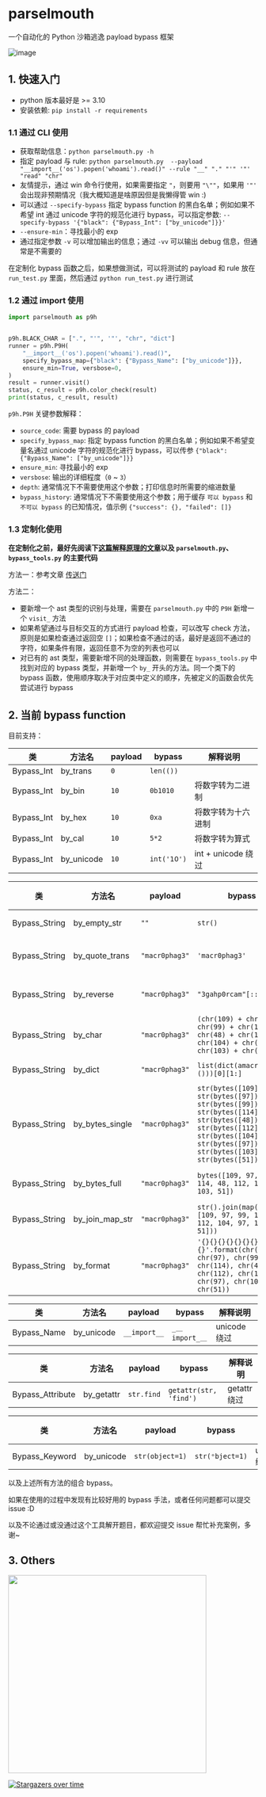 # parselmouth
一个自动化的 Python 沙箱逃逸 payload bypass 框架

<img alt="image" src="https://github.com/Macr0phag3/parselmouth/assets/20874963/e4f2765d-ba39-49ba-bcf7-02ab3e83a042">

## 1. 快速入门
- python 版本最好是 >= 3.10
- 安装依赖: `pip install -r requirements`

### 1.1 通过 CLI 使用
- 获取帮助信息：`python parselmouth.py -h`
- 指定 payload 与 rule: `python parselmouth.py  --payload "__import__('os').popen('whoami').read()" --rule "__" "." "'" '"' "read" "chr"`
- 友情提示，通过 win 命令行使用，如果需要指定 `"`，则要用 `"\""`，如果用 `'"'` 会出现非预期情况（我大概知道是啥原因但是我懒得管 win :)
- 可以通过 `--specify-bypass` 指定 bypass function 的黑白名单；例如如果不希望 int 通过 unicode 字符的规范化进行 bypass，可以指定参数: `--specify-bypass '{"black": {"Bypass_Int": ["by_unicode"]}}'`
- `--ensure-min`：寻找最小的 exp
- 通过指定参数 `-v` 可以增加输出的信息；通过 `-vv` 可以输出 debug 信息，但通常是不需要的

在定制化 bypass 函数之后，如果想做测试，可以将测试的 payload 和 rule 放在 `run_test.py` 里面，然后通过 `python run_test.py` 进行测试

### 1.2 通过 import 使用
```python
import parselmouth as p9h


p9h.BLACK_CHAR = [".", "'", '"', "chr", "dict"]
runner = p9h.P9H(
    "__import__('os').popen('whoami').read()",
    specify_bypass_map={"black": {"Bypass_Name": ["by_unicode"]}}, 
    ensure_min=True, versbose=0,
)
result = runner.visit()
status, c_result = p9h.color_check(result)
print(status, c_result, result)
```

`p9h.P9H` 关键参数解释：
- `source_code`: 需要 bypass 的 payload
- `specify_bypass_map`: 指定 bypass function 的黑白名单；例如如果不希望变量名通过 unicode 字符的规范化进行 bypass，可以传参 `{"black": {"Bypass_Name": ["by_unicode"]}}`
- `ensure_min`: 寻找最小的 exp
- `versbose`: 输出的详细程度（`0` ~ `3`）
- `depth`: 通常情况下不需要使用这个参数；打印信息时所需要的缩进数量
- `bypass_history`: 通常情况下不需要使用这个参数；用于缓存 `可以 bypass` 和 `不可以 bypass` 的已知情况，值示例 `{"success": {}, "failed": []}`

### 1.3 定制化使用
**在定制化之前，最好先阅读下[这篇解释原理的文章](https://www.tr0y.wang/2024/03/04/parselmouth/)以及 `parselmouth.py`、`bypass_tools.py` 的主要代码**

方法一：参考文章 [传送门](https://www.tr0y.wang/2024/03/04/parselmouth/#%E5%AE%9A%E5%88%B6%E5%8C%96%E5%BC%80%E5%8F%91)

方法二：
- 要新增一个 ast 类型的识别与处理，需要在 `parselmouth.py` 中的 `P9H` 新增一个 `visit_` 方法
- 如果希望通过与目标交互的方式进行 payload 检查，可以改写 check 方法，原则是如果检查通过返回空 `[]`；如果检查不通过的话，最好是返回不通过的字符，如果条件有限，返回任意不为空的列表也可以
- 对已有的 ast 类型，需要新增不同的处理函数，则需要在 `bypass_tools.py` 中找到对应的 bypass 类型，并新增一个 `by_` 开头的方法。同一个类下的 bypass 函数，使用顺序取决于对应类中定义的顺序，先被定义的函数会优先尝试进行 bypass


## 2. 当前 bypass function

目前支持：

|  类   |   方法名  | payload | bypass | 解释说明 |
| ----- | -------- | ------- | ------- | ----- |
| Bypass_Int    | by_trans | `0` | `len(())` | |
| Bypass_Int    | by_bin   | `10` | `0b1010` |将数字转为二进制 |
| Bypass_Int    | by_hex   | `10` | `0xa`    |将数字转为十六进制 |
| Bypass_Int    | by_cal   | `10` | `5*2`    |将数字转为算式 |
| Bypass_Int    | by_unicode   | `10` | `int('𝟣𝟢')`    | int + unicode 绕过|

|  类   |   方法名  | payload | bypass | 解释说明 |
| ----- | -------- | ------- | ------- | ----- |
| Bypass_String    | by_empty_str   | `""` | `str()`  | 构造空字符串 |
| Bypass_String    | by_quote_trans   | `"macr0phag3"` | `'macr0phag3'`  | 单双引号互相替换 |
| Bypass_String    | by_reverse   | `"macr0phag3"` | `"3gahp0rcam"[::-1]`    | 字符串逆序绕过|
| Bypass_String    | by_char   | `"macr0phag3"` |  `(chr(109) + chr(97) + chr(99) + chr(114) + chr(48) + chr(112) + chr(104) + chr(97) + chr(103) + chr(51))`   | char 绕过字符限制|
| Bypass_String    | by_dict   | `"macr0phag3"` | `list(dict(amacr0phag3=()))[0][1:]`  | dict 绕过限制|
| Bypass_String    | by_bytes_single   | `"macr0phag3"` | `str(bytes([109]))[2] + str(bytes([97]))[2] + str(bytes([99]))[2] + str(bytes([114]))[2] + str(bytes([48]))[2] + str(bytes([112]))[2] + str(bytes([104]))[2] + str(bytes([97]))[2] + str(bytes([103]))[2] + str(bytes([51]))[2]`  | bytes 绕过限制|
| Bypass_String    | by_bytes_full   | `"macr0phag3"` | `bytes([109, 97, 99, 114, 48, 112, 104, 97, 103, 51])`  | bytes 绕过限制 2 |
| Bypass_String    | by_join_map_str   | `"macr0phag3"` | `str().join(map(chr, [109, 97, 99, 114, 48, 112, 104, 97, 103, 51]))`  | join 绕过限制 |
| Bypass_String    | by_format   | `"macr0phag3"` | `'{}{}{}{}{}{}{}{}{}{}'.format(chr(109), chr(97), chr(99), chr(114), chr(48), chr(112), chr(104), chr(97), chr(103), chr(51))`  | format 绕过限制 |

|  类   |   方法名  | payload | bypass | 解释说明 |
| ----- | -------- | ------- | ------- | ----- |
| Bypass_Name    | by_unicode   | `__import__` | `_＿import_＿` | unicode 绕过|

|  类   |   方法名  | payload | bypass | 解释说明 |
| ----- | -------- | ------- | ------- | ----- |
| Bypass_Attribute    | by_getattr   | `str.find` | `getattr(str, 'find')` | getattr 绕过|

|  类   |   方法名  | payload | bypass | 解释说明 |
| ----- | -------- | ------- | ------- | ----- |
| Bypass_Keyword    | by_unicode   | `str(object=1)` | `str(ᵒbject=1)` | unicode 绕过|


以及上述所有方法的组合 bypass。

如果在使用的过程中发现有比较好用的 bypass 手法，或者任何问题都可以提交 issue :D

以及不论通过或没通过这个工具解开题目，都欢迎提交 issue 帮忙补充案例，多谢~

## 3. Others
<img src="https://clean-1252075454.cos.ap-nanjing.myqcloud.com/20200528120800990.png" width="400">

[![Stargazers over time](https://starchart.cc/Macr0phag3/parselmouth.svg)](https://starchart.cc/Macr0phag3/parselmouth)
